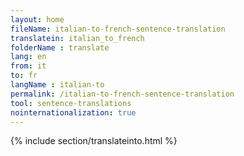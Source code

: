 ```yaml
---
layout: home
fileName: italian-to-french-sentence-translation
translatein: italian_to_french
folderName : translate
lang: en
from: it
to: fr
langName : italian-to
permalink: /italian-to-french-sentence-translation
tool: sentence-translations
nointernationalization: true
---
```

{% include section/translateinto.html %}
